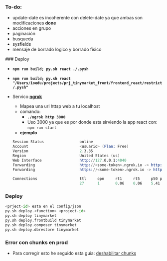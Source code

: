 ### To-do:
- update-date es incoherente con delete-date ya que ambas son modificaciones **done**
- acciones en grupo
- paginación
- busqueda
- sysfields
- mensaje de borrado logico y borrado fisico


### Deploy
- **`npm run build; py.sh react ./.pysh`**
- **`npm run build; py.sh react "/Users/ioedu/projects/prj_tinymarket_front/frontend_react/restrict/.pysh"`**

- Servico [**ngrok**](https://ngrok.com/download)
  - Mapea una url httsp web a tu localhost 
  - comando:
    - **`./ngrok http 3000`**
    - Uso 3000 ya que es por donde esta sirviendo la app react con: `npm run start`
  - **ejemplo**
  ```s
  Session Status                online                                                                                                                    
  Account                       <usuario> (Plan: Free)                                                                                                  
  Version                       2.3.35 
  Region                        United States (us)
  Web Interface                 http://127.0.0.1:4040                                                                                                     
  Forwarding                    http://<some-token>.ngrok.io -> http://localhost:3000                                                                         
  Forwarding                    https://<some-token>.ngrok.io -> http://localhost:3000                                                                        
                                                                                                                                                          
  Connections                   ttl     opn     rt1     rt5     p50 p90                                                                               
                                27      1       0.06    0.06    5.41    8.29
  ```

### Deploy
```py
<prject-id> esta en el config/json
py.sh deploy.<function> <project-id>
py.sh deploy tinymarket
py.sh deploy.frontbuild tinymarket
py.sh deploy.composer tinymarket
py.sh deploy.dbrestore tinymarket
```

### Error con chunks en prod
- Para corregir esto he seguido esta guia: [deshabilitar chunks](https://zeph.co/disable-code-splitting-create-react-app)
